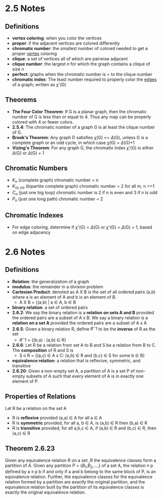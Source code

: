 # 2.5 Notes

## Definitions
- **vertex coloring**: when you color the vertices
- **proper**: if the adjacent vertices are colored differently
- **chromatic number**: the smallest number of colored needed to get a proper <ins>vertex</ins> coloring
- **clique**: a set of vertices all of which are pairwise adjacent
- **clique number**: the largest n for which the graph contains a clique of size n
- **perfect**: graphs when the chromatic number is = to the clique number
- **chromatic index**: The  least number required to properly color the <ins>edges</ins> of a graph; written as $\chi$'(G)

## Theorems
- **The Four Color Theorem**: If G is a planar graph, then the chromatic number of G is less than or equal to 4. Thus any map can be properly colored with 4 or fewer colors.
- **2.5.4**: The chromatic number of a graph G is at least the clique number of G.
- **Brook's Theorem**: Any graph D satisfies $\chi$(G) <= $\Delta$(G), unless G is a complete graph or an odd cycle, in which case $\chi$(G) = $\Delta$(G)+1
- **Vizing's Theorem**: For any graph G, the chromatix index $\chi$'(G) is either $\Delta$(G) or $\Delta$(G) + 1

## Chromatic Numbers
- $K_n$ (complete graph) chromatic number = n
- $K_(n,m)$ (bipartite complete graph) chromatic number = 2 for all m, n >=1
- $C_n$ (just one big loop) chromatic number is 2 if n is even and 3 if n is odd
- $P_n$ (just one long path) chromatic number = 2

## Chromatic Indexes
- For edge coloring, determine if $\chi$'(G) = $\Delta$(G) or $\chi$'(G) = $\Delta$(G) + 1, based on edge adjacency 

# 2.6 Notes

## Definitions
- **Relation**: the generalization of a graph
- **modulus**: the remainder in a division problem
- **Cartesian Product**: denoted as A X B is the set of all ordered pairs (a,b) where a is an element of A and b is an element of B.
    - A X B = {(a,b) | a $\in$ A, b $\in$ B 
- **binary relation**: a set of ordered pairs
- **2.6.2**: We say the binary relation is a **relation on sets A and B** provided the ordered pairs are a subset of A x B. We say a binary relation is a **relation on a set A** provided the ordered pairs are a subset of A x A
- **2.6.5**: Given a binary relation R, define $R^-1$ to be the **inverse** of R as the set
    - $R^-1$ = {(b,a) : (a,b) $\in$ R}
- **2.6.6**: Let R be a relation from set A to B and S be a relation from B to C. The **composition** of R and S is
    - S o R = {(a,c) $\in$ A x C: (a,b) $\in$ R and (b,c) $\in$ S for some b $\in$ B}
- **equivalence relation**: a relation that is reflecive, symmetric, and transitive
- **2.6.20**: Given a non-empty set A, a partition of A is a set P of non-empty subsets of A such that every element of A is in exactly one element of P.

## Properties of Relations
Let R be a relation on the set A
- R is **reflexive** provided (a,a) $\in$ A for all a $\in$ A
- R is **symmetric** provided, for all a, b $\in$ A, is (a,b) $\in$ R then (b,a) $\in$ R
- R is **transitive** provided, for all a,b,c $\in$ A, if (a,b) $\in$ R and (b,c) $\in$ R, then (a,c) $\in$ R
 
## Theorem 2.6.23
Given any equivalence relation R on a set ,R the equivalence classes form a partition of A. 
Given any partition P = {$B_1$,$B_2$,...,} of a set A, the relation $\equiv$ p defined by a $\equiv$ p b if and only if a and b belong to the same block of P, is an equivalence relation.
Further, the equivalence classes for the equivalence relation formed by a partition are exactly the original partition, and the equivalence relation built by the partition of its equivalence classes is exactly the original equivalence relation.
